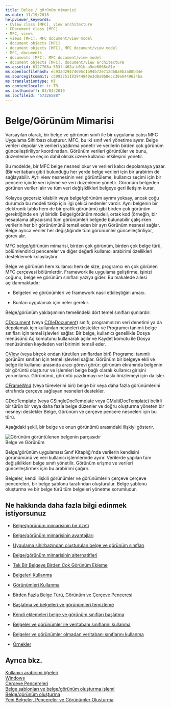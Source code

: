```yaml
---
title: Belge / görünüm mimarisi
ms.date: 11/19/2018
helpviewer_keywords:
- CView class [MFC], view architecture
- CDocument class [MFC]
- MFC, views
- views [MFC], MFC document/view model
- document objects [MFC]
- document objects [MFC], MFC document/view model
- MFC, documents
- documents [MFC], MFC document/view model
- document objects [MFC], document/view architecture
ms.assetid: 6127768a-553f-462a-b01b-a5ee6068c81e
ms.openlocfilehash: ec933d29474695c1b94b72e712d68a9b3a08bd4e
ms.sourcegitcommit: c3093251193944840e3d0a068ecc30e6449624ba
ms.translationtype: MT
ms.contentlocale: tr-TR
ms.lasthandoff: 03/04/2019
ms.locfileid: "57326588"
---
```

# <a name="documentview-architecture"></a>Belge/Görünüm Mimarisi

Varsayılan olarak, bir belge ve görünüm sınıfı ile bir uygulama çatısı MFC Uygulama Sihirbazı oluşturur. MFC, bu iki sınıf veri yönetime ayırır. Belge verileri depolar ve verileri yazdırma yönetir ve verilerin birden çok görünüm güncelleştiriliyor koordinatları. Görünüm verileri görüntüler ve bunu, düzenleme ve seçim dahil olmak üzere kullanıcı etkileşimi yönetir.

Bu modelde, bir MFC belge nesnesi okur ve verileri kalıcı depolamaya yazar. (Bir veritabanı gibi) bulunduğu her yerde belge verileri için bir arabirim de sağlayabilir. Ayrı view nesnesinin veri görüntüleme, kullanıcı seçimi için bir pencere içinde veri işleme ve veri düzenleme yönetir. Görünüm belgeden görünen verileri alır ve tüm veri değişiklikleri belgeye geri iletişim kurar.

Kolayca geçersiz kılabilir veya belge/görünüm ayrımı yoksay, ancak çoğu durumda bu modeli takip için ilgi çekici nedenler vardır. Aynı belgenin bir elektronik tablo hem de bir grafik görünümü gibi birden çok görünüm gerektiğinde en iyi biridir. Belge/görünüm modeli, ortak kod (örneğin, bir hesaplama altyapısını) tüm görünümleri belgede bulunabilir çalışırken verilerin her bir görünümünü temsil eden bir ayrı Görünüm nesnesi sağlar. Belge ayrıca veriler her değiştiğinde tüm görünümler güncelleştiriliyor, görev alır.

MFC belge/görünüm mimarisi, birden çok görünüm, birden çok belge türü, bölümlendirici pencereler ve diğer değerli kullanıcı arabirimi özellikleri desteklemek kolaylaştırır.

Belge ve görünüm hem kullanıcı hem de size, programcı en çok görünen MFC çerçevesi bölümlerdir. Framework ile uygulama geliştirme, işinizi çoğunu, belge ve görünüm sınıfları yazıya gider. Bu makalede ailesi açıklanmaktadır:

- Belgeleri ve görünümleri ve framework nasıl etkileştiğini amacı.

- Bunları uygulamak için neler gerekir.

Belge/görünüm yaklaşımının temelindeki dört temel sınıfları şunlardır:

[CDocument](../mfc/reference/cdocument-class.md) (veya [COleDocument](../mfc/reference/coledocument-class.md)) sınıfı, programınızın veri denetimi ya da depolamak için kullanılan nesneleri destekler ve Programcı tanımlı belge sınıfları için temel işlevleri sağlar. Bir belge, kullanıcı genellikle Dosya menüsünü Aç komutunu kullanarak açılır ve Kaydet komutu ile Dosya menüsünden kaydeden veri birimini temsil eder.

[CView](../mfc/reference/cview-class.md) (veya birçok ondan türetilen sınıflardan biri) Programcı tanımlı görünüm sınıfları için temel işlevleri sağlar. Görünüm bir belgeye ekli ve belge ile kullanıcı arasında aracı görevi görür: görünüm ekranında belgenin bir görüntü oluşturur ve işlemleri belge bağlı olarak kullanıcı girişini yorumlama. Görünümü, görüntü yazdırmayı ve baskı önizlemeyi için da işler.

[CFrameWnd](../mfc/reference/cframewnd-class.md) (veya türevlerini biri) belge bir veya daha fazla görünümlerini etrafında çerçeve sağlayan nesneleri destekler.

[CDocTemplate](../mfc/reference/cdoctemplate-class.md) (veya [CSingleDocTemplate](../mfc/reference/csingledoctemplate-class.md) veya [CMultiDocTemplate](../mfc/reference/cmultidoctemplate-class.md)) belirli bir türün bir veya daha fazla belge düzenler ve doğru oluşturma yöneten bir nesneyi destekler Belge, Görünüm ve çerçeve pencere nesneleri için bu türü.

Aşağıdaki şekil, bir belge ve onun görünümü arasındaki ilişkiyi gösterir.

![Görünüm görüntülenen belgenin parçasıdır](../mfc/media/vc379n1.gif "görünümü görüntülenen belgenin parçasıdır") <br/>
Belge ve Görünüm

Belge/görünüm uygulaması Sınıf Kitaplığı'nda verilerin kendisini görünümünü ve veri kullanıcı işlemlerinde ayırır. Verilerde yapılan tüm değişiklikleri belge sınıfı yönetilir. Görünüm erişme ve verileri güncelleştirmek için bu arabirimi çağırır.

Belgeler, kendi ilişkili görünümler ve görünümlerin çerçeve çerçeve pencereleri, bir belge şablonu tarafından oluşturulur. Belge şablonu oluşturma ve bir belge türü tüm belgeleri yönetme sorumludur.

## <a name="what-do-you-want-to-know-more-about"></a>Ne hakkında daha fazla bilgi edinmek istiyorsunuz

- [Belge/görünüm mimarisinin bir özeti](../mfc/a-portrait-of-the-document-view-architecture.md)

- [Belge/görünüm mimarisinin avantajları](../mfc/advantages-of-the-document-view-architecture.md)

- [Uygulama sihirbazından oluşturulan belge ve görünüm sınıfları](../mfc/document-and-view-classes-created-by-the-mfc-application-wizard.md)

- [Belge/görünüm mimarisinin alternatifleri](../mfc/alternatives-to-the-document-view-architecture.md)

- [Tek Bir Belgeye Birden Çok Görünüm Ekleme](../mfc/adding-multiple-views-to-a-single-document.md)

- [Belgeleri Kullanma](../mfc/using-documents.md)

- [Görünümleri Kullanma](../mfc/using-views.md)

- [Birden Fazla Belge Türü, Görünüm ve Çerçeve Penceresi](../mfc/multiple-document-types-views-and-frame-windows.md)

- [Başlatma ve belgeleri ve görünümleri temizleme](../mfc/initializing-and-cleaning-up-documents-and-views.md)

- [Kendi eklemeleri belge ve görünüm sınıfları başlatma](../mfc/creating-new-documents-windows-and-views.md)

- [Belgeler ve görünümler ile veritabanı sınıflarını kullanma](../data/mfc-using-database-classes-with-documents-and-views.md)

- [Belgeler ve görünümler olmadan veritabanı sınıflarını kullanma](../data/mfc-using-database-classes-without-documents-and-views.md)

- [Örnekler](../visual-cpp-samples.md)

## <a name="see-also"></a>Ayrıca bkz.

[Kullanıcı arabirimi öğeleri](../mfc/user-interface-elements-mfc.md)<br/>
[Windows](../mfc/windows.md)<br/>
[Çerçeve Pencereleri](../mfc/frame-windows.md)<br/>
[Belge şablonları ve belge/görünüm oluşturma işlemi](../mfc/document-templates-and-the-document-view-creation-process.md)<br/>
[Belge/görünüm oluşturma](../mfc/document-view-creation.md)<br/>
[Yeni Belgeler, Pencereler ve Görünümler Oluşturma](../mfc/creating-new-documents-windows-and-views.md)
